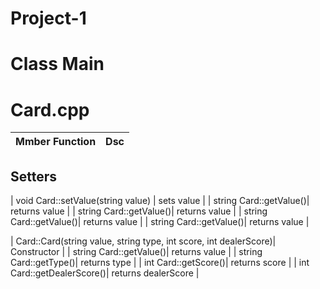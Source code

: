 # Project-1

# Class Main

# Card.cpp
Mmber Function | Dsc |
| --------------| ---- |
## Setters
| void Card::setValue(string value) | sets value |
| string Card::getValue()| returns value |
| string Card::getValue()| returns value |
| string Card::getValue()| returns value |
| string Card::getValue()| returns value |

| Card::Card(string value, string type, int score, int dealerScore)| Constructor |
| string Card::getValue()| returns value |
| string Card::getType()| returns type |
| int Card::getScore()| returns score |
| int Card::getDealerScore()| returns dealerScore |
